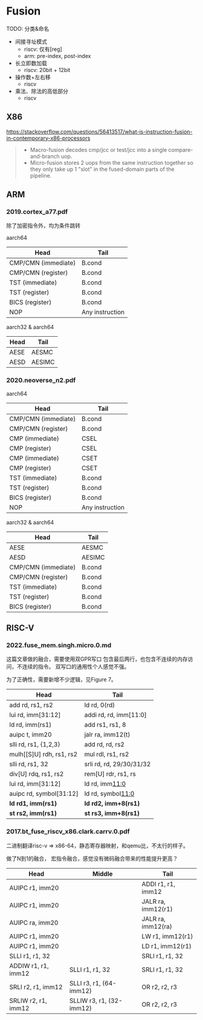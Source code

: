 # Fusion

TODO: 分类&命名

* 间接寻址模式
  * riscv: 仅有[reg]
  * arm: pre-index, post-index
* 长立即数加载
  * riscv: 20bit + 12bit
* 操作数+左右移
  * riscv
* 乘法、除法的高低部分
  * riscv

## X86

https://stackoverflow.com/questions/56413517/what-is-instruction-fusion-in-contemporary-x86-processors

> * Macro-fusion decodes cmp/jcc or test/jcc into a single compare-and-branch uop.
> * Micro-fusion stores 2 uops from the same instruction together so they only take up 1 "slot" in the fused-domain parts of the pipeline.

## ARM

### 2019.cortex_a77.pdf

除了加密指令外，均为条件跳转

aarch64

| Head                | Tail            |
|---------------------|-----------------|
| CMP/CMN (immediate) | B.cond          |
| CMP/CMN (register)  | B.cond          |
| TST (immediate)     | B.cond          |
| TST (register)      | B.cond          |
| BICS (register)     | B.cond          |
| NOP                 | Any instruction |

aarch32 & aarch64

| Head | Tail   |
|------|--------|
| AESE | AESMC  |
| AESD | AESIMC |

### 2020.neoverse_n2.pdf

aarch64

| Head                | Tail            |
|---------------------|-----------------|
| CMP/CMN (immediate) | B.cond          |
| CMP/CMN (register)  | B.cond          |
| CMP (immediate)     | CSEL            |
| CMP (register)      | CSEL            |
| CMP (immediate)     | CSET            |
| CMP (register)      | CSET            |
| TST (immediate)     | B.cond          |
| TST (register)      | B.cond          |
| BICS (register)     | B.cond          |
| NOP                 | Any instruction |

aarch32 & aarch64

| Head                | Tail   |
|---------------------|--------|
| AESE                | AESMC  |
| AESD                | AESIMC |
| CMP/CMN (immediate) | B.cond |
| CMP/CMN (register)  | B.cond |
| TST (immediate)     | B.cond |
| TST (register)      | B.cond |
| BICS (register)     | B.cond |

## RISC-V

### 2022.fuse_mem.singh.micro.0.md

这篇文章做的融合，需要使用双GPR写口
包含最后两行，也包含不连续的内存访问，不连续的指令。
双写口的通用性个人感觉不强。

为了正确性，需要新增不少逻辑，见Figure 7。

| Head                     | Tail                     |
|--------------------------|--------------------------|
| add rd, rs1, rs2         | ld rd, 0(rd)             |
| lui rd, imm[31:12]       | addi rd, rd, imm[11:0]   |
| ld rd, imm(rs1)          | add rs1, rs1, 8          |
| auipc t, imm20           | jalr ra, imm12(t)        |
| slli rd, rs1, {1,2,3}    | add rd, rd, rs2          |
| mulh[[S]U] rdh, rs1, rs2 | mul rdl, rs1, rs2        |
| slli rd, rs1, 32         | srli rd, rd, 29/30/31/32 |
| div[U] rdq, rs1, rs2     | rem[U] rdr, rs1, rs      |
| lui rd, imm[31:12]       | ld rd, imm[11:0](rd)     |
| auipc rd, symbol[31:12]  | ld rd, symbol[11:0](rd)  |
| **ld rd1, imm(rs1)**     | **ld rd2, imm+8(rs1)**   |
| **st rs2, imm(rs1)**     | **st rs3, imm+8(rs1)**   |


### 2017.bt_fuse_riscv_x86.clark.carrv.0.pdf

二进制翻译risc-v => x86-64，静态寄存器映射，和qemu比，不太行的样子。

做了N到1的融合，
宏指令融合，感觉没有微码融合带来的性能提升更高？

| Head                | Middle                   | Tail               |
|---------------------|--------------------------|--------------------|
| AUIPC r1, imm20     |                          | ADDI r1, r1, imm12 |
| AUIPC r1, imm20     |                          | JALR ra, imm12(r1) |
| AUIPC ra, imm20     |                          | JALR ra, imm12(ra) |
| AUIPC r1, imm20     |                          | LW r1, imm12(r1)   |
| AUIPC r1, imm20     |                          | LD r1, imm12(r1)   |
| SLLI r1, r1, 32     |                          | SRLI r1, r1, 32    |
| ADDIW r1, r1, imm12 | SLLI r1, r1, 32          | SRLI r1, r1, 32    |
| SRLI r2, r1, imm12  | SLLI r3, r1, (64-imm12)  | OR r2, r2, r3      |
| SRLIW r2, r1, imm12 | SLLIW r3, r1, (32-imm12) | OR r2, r2, r3      |
